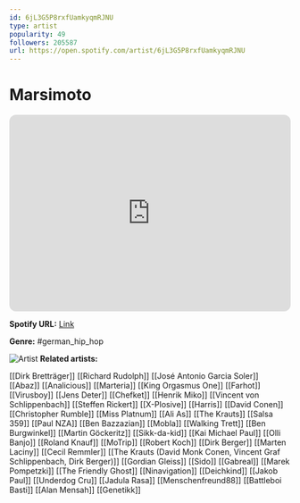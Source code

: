 ```yaml
---
id: 6jL3G5P8rxfUamkyqmRJNU
type: artist
popularity: 49
followers: 205587
url: https://open.spotify.com/artist/6jL3G5P8rxfUamkyqmRJNU
---
```

# Marsimoto

<iframe style="border-radius:12px" src="https://open.spotify.com/embed/artist/6jL3G5P8rxfUamkyqmRJNU" width="100%" height="352" frameBorder="0" allowfullscreen="" allow="autoplay; clipboard-write; encrypted-media; fullscreen; picture-in-picture" loading="lazy"></iframe>

**Spotify URL:** [Link](https://open.spotify.com/artist/6jL3G5P8rxfUamkyqmRJNU)

**Genre:**  #german_hip_hop

![Artist](https://i.scdn.co/image/ab6761610000e5ebb03c3dd02306476e32fb4f5b)
**Related artists:**

[[Dirk Bretträger]]
[[Richard Rudolph]]
[[José Antonio Garcia Soler]]
[[Abaz]]
[[Analicious]]
[[Marteria]]
[[King Orgasmus One]]
[[Farhot]]
[[Virusboy]]
[[Jens Deter]]
[[Chefket]]
[[Henrik Miko]]
[[Vincent von Schlippenbach]]
[[Steffen Rickert]]
[[X-Plosive]]
[[Harris]]
[[David Conen]]
[[Christopher Rumble]]
[[Miss Platnum]]
[[Ali As]]
[[The Krauts]]
[[Salsa 359]]
[[Paul NZA]]
[[Ben Bazzazian]]
[[Mobla]]
[[Walking Trett]]
[[Ben Burgwinkel]]
[[Martin Göckeritz]]
[[Sikk-da-kid]]
[[Kai Michael Paul]]
[[Olli Banjo]]
[[Roland Knauf]]
[[MoTrip]]
[[Robert Koch]]
[[Dirk Berger]]
[[Marten Laciny]]
[[Cecil Remmler]]
[[The Krauts (David Monk Conen, Vincent Graf Schlippenbach, Dirk Berger)]]
[[Gordian Gleiss]]
[[Sido]]
[[Gabreal]]
[[Marek Pompetzki]]
[[The Friendly Ghost]]
[[Ninavigation]]
[[Deichkind]]
[[Jakob Paul]]
[[Underdog Cru]]
[[Jadula Rasa]]
[[Menschenfreund88]]
[[Battleboi Basti]]
[[Alan Mensah]]
[[Genetikk]]
